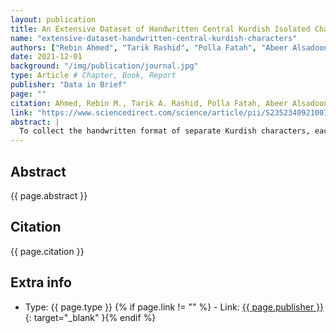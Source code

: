 ```yaml
---
layout: publication
title: An Extensive Dataset of Handwritten Central Kurdish Isolated Characters
name: "extensive-dataset-handwritten-central-kurdish-characters"
authors: ["Rebin Ahmed", "Tarik Rashid", "Polla Fatah", "Abeer Alsadoon", "Seyedali Mirjaliligh"]
date: 2021-12-01
background: "/img/publication/journal.jpg"
type: Article # Chapter, Book, Report
publisher: "Data in Brief"
page: ""
citation: Ahmed, Rebin M., Tarik A. Rashid, Polla Fatah, Abeer Alsadoon, and Seyedali Mirjalili. "An extensive dataset of handwritten central Kurdish isolated characters." Data in Brief 39 (2021); 107479.
link: "https://www.sciencedirect.com/science/article/pii/S2352340921007605"
abstract: |
  To collect the handwritten format of separate Kurdish characters, each character has been printed on a grid of 14 × 9 of A4 paper. Each paper is filled with only one printed character so that the volunteers know what character should be written in each paper. Then each paper has been scanned, spliced, and cropped with a macro in photoshop to make sure the same process is applied for all characters. The grids of the characters have been filled mainly by volunteers of students from multiple universities in Erbil.
---
```


## Abstract

{{ page.abstract }}

## Citation

{{ page.citation }}

## Extra info

- Type: {{ page.type }}
{% if page.link != "" %} - Link: [ {{ page.publisher }} ]({{page.link}}){: target="\_blank" }{% endif %}
